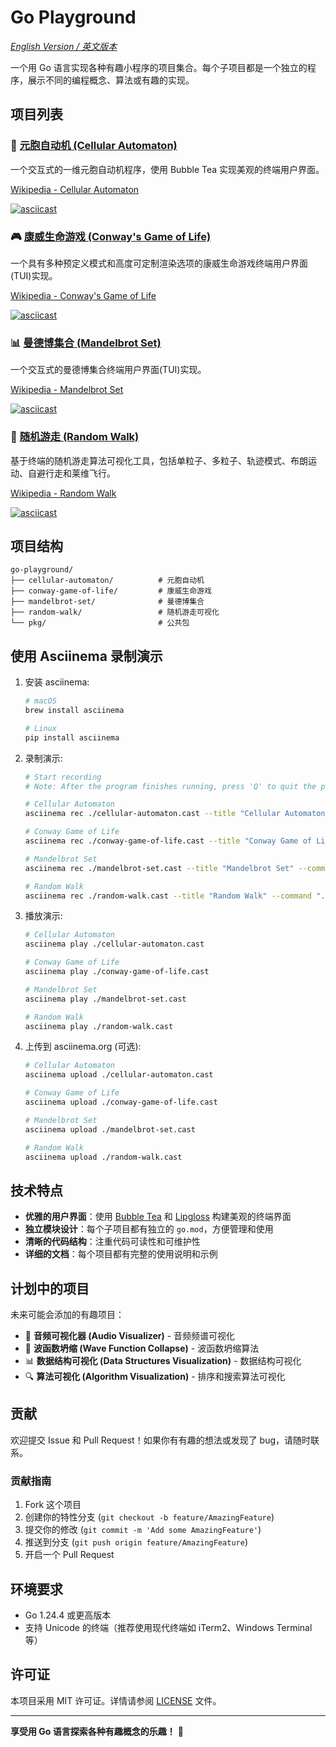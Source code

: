 # Go Playground

_[English Version / 英文版本](README.md)_

一个用 Go 语言实现各种有趣小程序的项目集合。每个子项目都是一个独立的程序，展示不同的编程概念、算法或有趣的实现。

## 项目列表

### 🧬 [元胞自动机 (Cellular Automaton)](./cellular-automaton/)

一个交互式的一维元胞自动机程序，使用 Bubble Tea 实现美观的终端用户界面。

[Wikipedia - Cellular Automaton](https://en.wikipedia.org/wiki/Cellular_automaton)

[![asciicast](https://asciinema.org/a/723614.svg)](https://asciinema.org/a/723614)

### 🎮 [康威生命游戏 (Conway's Game of Life)](./conway-game-of-life/)

一个具有多种预定义模式和高度可定制渲染选项的康威生命游戏终端用户界面(TUI)实现。

[Wikipedia - Conway's Game of Life](https://en.wikipedia.org/wiki/Conway's_Game_of_Life)

[![asciicast](https://asciinema.org/a/723612.svg)](https://asciinema.org/a/723612)

### 📊 [曼德博集合 (Mandelbrot Set)](./mandelbrot-set/)

一个交互式的曼德博集合终端用户界面(TUI)实现。

[Wikipedia - Mandelbrot Set](https://en.wikipedia.org/wiki/Mandelbrot_set)

[![asciicast](https://asciinema.org/a/723615.svg)](https://asciinema.org/a/723615)

### 🚶 [随机游走 (Random Walk)](./random-walk/)

基于终端的随机游走算法可视化工具，包括单粒子、多粒子、轨迹模式、布朗运动、自避行走和莱维飞行。

[Wikipedia - Random Walk](https://en.wikipedia.org/wiki/Random_walk)

[![asciicast](https://asciinema.org/a/723662.svg)](https://asciinema.org/a/723662)

## 项目结构

```
go-playground/
├── cellular-automaton/          # 元胞自动机
├── conway-game-of-life/         # 康威生命游戏
├── mandelbrot-set/              # 曼德博集合
├── random-walk/                 # 随机游走可视化
└── pkg/                         # 公共包
```

## 使用 Asciinema 录制演示

1. 安装 asciinema:

   ```bash
   # macOS
   brew install asciinema

   # Linux
   pip install asciinema
   ```

2. 录制演示:

   ```bash
   # Start recording
   # Note: After the program finishes running, press 'Q' to quit the program and complete the recording

   # Cellular Automaton
   asciinema rec ./cellular-automaton.cast --title "Cellular Automaton" --command "./bin/cellular-automaton"

   # Conway Game of Life
   asciinema rec ./conway-game-of-life.cast --title "Conway Game of Life" --command "./bin/conway-game-of-life"

   # Mandelbrot Set
   asciinema rec ./mandelbrot-set.cast --title "Mandelbrot Set" --command "./bin/mandelbrot-set"

   # Random Walk
   asciinema rec ./random-walk.cast --title "Random Walk" --command "./bin/random-walk"
   ```

3. 播放演示:

   ```bash
   # Cellular Automaton
   asciinema play ./cellular-automaton.cast

   # Conway Game of Life
   asciinema play ./conway-game-of-life.cast

   # Mandelbrot Set
   asciinema play ./mandelbrot-set.cast

   # Random Walk
   asciinema play ./random-walk.cast
   ```

4. 上传到 asciinema.org (可选):

   ```bash
   # Cellular Automaton
   asciinema upload ./cellular-automaton.cast

   # Conway Game of Life
   asciinema upload ./conway-game-of-life.cast

   # Mandelbrot Set
   asciinema upload ./mandelbrot-set.cast

   # Random Walk
   asciinema upload ./random-walk.cast
   ```

## 技术特点

- **优雅的用户界面**：使用 [Bubble Tea](https://github.com/charmbracelet/bubbletea) 和 [Lipgloss](https://github.com/charmbracelet/lipgloss) 构建美观的终端界面
- **独立模块设计**：每个子项目都有独立的 `go.mod`，方便管理和使用
- **清晰的代码结构**：注重代码可读性和可维护性
- **详细的文档**：每个项目都有完整的使用说明和示例

## 计划中的项目

未来可能会添加的有趣项目：

- 🎵 **音频可视化器 (Audio Visualizer)** - 音频频谱可视化
- 🌊 **波函数坍缩 (Wave Function Collapse)** - 波函数坍缩算法
- 📊 **数据结构可视化 (Data Structures Visualization)** - 数据结构可视化
- 🔍 **算法可视化 (Algorithm Visualization)** - 排序和搜索算法可视化

## 贡献

欢迎提交 Issue 和 Pull Request！如果你有有趣的想法或发现了 bug，请随时联系。

### 贡献指南

1. Fork 这个项目
2. 创建你的特性分支 (`git checkout -b feature/AmazingFeature`)
3. 提交你的修改 (`git commit -m 'Add some AmazingFeature'`)
4. 推送到分支 (`git push origin feature/AmazingFeature`)
5. 开启一个 Pull Request

## 环境要求

- Go 1.24.4 或更高版本
- 支持 Unicode 的终端（推荐使用现代终端如 iTerm2、Windows Terminal 等）

## 许可证

本项目采用 MIT 许可证。详情请参阅 [LICENSE](LICENSE) 文件。

---

**享受用 Go 语言探索各种有趣概念的乐趣！** 🚀
